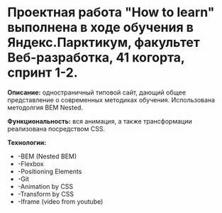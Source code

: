 # Проектная работа "How to learn" выполнена в ходе обучения в Яндекс.Парктикум, факультет Веб-разработка, 41 когорта, спринт 1-2.

**Описание:** одностраничный типовой сайт, дающий общее представление о современных методиках обучения. Использована методолгия BEM Nested.

**Функциональность:** вся анимация, а также трансформации реализована посредством CSS.

**Технологии:**
* -BEM (Nested BEM)
* -Flexbox
* -Positioning Elements
* -Git
* -Animation by CSS
* -Transform by CSS
* -Iframe (video from youtube)

